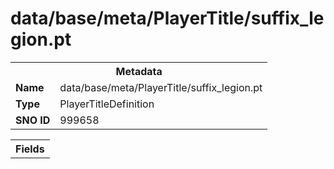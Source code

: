 <h1>data/base/meta/PlayerTitle/suffix_legion.pt</h1><table><tr><th colspan="100%">Metadata</th></tr><tr><td><b>Name</b></td><td>data/base/meta/PlayerTitle/suffix_legion.pt</td></tr><tr><td><b>Type</b></td><td>PlayerTitleDefinition</td></tr><tr><td><b>SNO ID</b></td><td>999658</td></tr></table>

<table><tr><th colspan="100%">Fields</th></tr></table>

